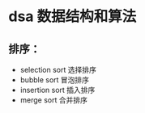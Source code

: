 # dsa 数据结构和算法

## 排序：
* selection sort 选择排序
* bubble sort 冒泡排序
* insertion sort 插入排序
* merge sort 合并排序